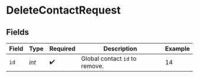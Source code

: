 # DeleteContactRequest


## Fields

| Field                          | Type                           | Required                       | Description                    | Example                        |
| ------------------------------ | ------------------------------ | ------------------------------ | ------------------------------ | ------------------------------ |
| `id`                           | *int*                          | :heavy_check_mark:             | Global contact `id` to remove. | 14                             |